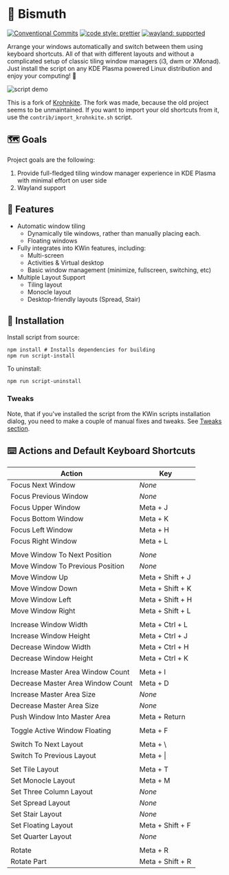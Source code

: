 <!--
  SPDX-FileCopyrightText: 2021 Mikhail Zolotukhin <mail@genda.life>
  SPDX-FileCopyrightText: 2018-2019 Eon S. Jeon <esjeon@hyunmu.am>
  SPDX-License-Identifier: MIT
-->

# 🌈 Bismuth

[![Conventional Commits](https://img.shields.io/badge/Conventional%20Commits-1.0.0-red?style=flat-square&logo=Git)](https://conventionalcommits.org)
[![code style: prettier](https://img.shields.io/badge/Code_Style-Prettier-yellow?style=flat-square&logo=Prettier)](https://github.com/prettier/prettier)
[![wayland: supported](https://img.shields.io/badge/Wayland-Ready-blue?style=flat-square&logo=kde)](https://community.kde.org/KWin/Wayland)

Arrange your windows automatically and switch between them using keyboard shortcuts. All of that with different layouts and
without a complicated setup of classic tiling window managers (i3, dwm or XMonad). Just install the script on any
KDE Plasma powered Linux distribution and enjoy your computing! 🦾

![script demo](img/demo.gif)

This is a fork of [Krohnkite](https://github.com/esjeon/krohnkite). The fork
was made, because the old project seems to be unmaintained. If you want to
import your old shortcuts from it, use the `contrib/import_krohnkite.sh`
script.

## 🗺️ Goals

Project goals are the following:

1. Provide full-fledged tiling window manager experience in KDE Plasma with minimal effort on user side
2. Wayland support

## 🌟 Features

- Automatic window tiling
  - Dynamically tile windows, rather than manually placing each.
  - Floating windows
- Fully integrates into KWin features, including:
  - Multi-screen
  - Activities & Virtual desktop
  - Basic window management (minimize, fullscreen, switching, etc)
- Multiple Layout Support
  - Tiling layout
  - Monocle layout
  - Desktop-friendly layouts (Spread, Stair)

## 🔧 Installation

Install script from source:

    npm install # Installs dependencies for building
    npm run script-install

To uninstall:

    npm run script-uninstall

### Tweaks

Note, that if you've installed the script from the KWin scripts installation
dialog, you need to make a couple of manual fixes and tweaks. See [Tweaks
section](TWEAKS.md).

## ⌨️ Actions and Default Keyboard Shortcuts

| Action                            | Key              |
| --------------------------------- | ---------------- |
| Focus Next Window                 | _None_           |
| Focus Previous Window             | _None_           |
| Focus Upper Window                | Meta + J         |
| Focus Bottom Window               | Meta + K         |
| Focus Left Window                 | Meta + H         |
| Focus Right Window                | Meta + L         |
|                                   |                  |
| Move Window To Next Position      | _None_           |
| Move Window To Previous Position  | _None_           |
| Move Window Up                    | Meta + Shift + J |
| Move Window Down                  | Meta + Shift + K |
| Move Window Left                  | Meta + Shift + H |
| Move Window Right                 | Meta + Shift + L |
|                                   |                  |
| Increase Window Width             | Meta + Ctrl + L  |
| Increase Window Height            | Meta + Ctrl + J  |
| Decrease Window Width             | Meta + Ctrl + H  |
| Decrease Window Height            | Meta + Ctrl + K  |
|                                   |                  |
| Increase Master Area Window Count | Meta + I         |
| Decrease Master Area Window Count | Meta + D         |
| Increase Master Area Size         | _None_           |
| Decrease Master Area Size         | _None_           |
| Push Window Into Master Area      | Meta + Return    |
|                                   |                  |
| Toggle Active Window Floating     | Meta + F         |
|                                   |                  |
| Switch To Next Layout             | Meta + \         |
| Switch To Previous Layout         | Meta + \|        |
|                                   |                  |
| Set Tile Layout                   | Meta + T         |
| Set Monocle Layout                | Meta + M         |
| Set Three Column Layout           | _None_           |
| Set Spread Layout                 | _None_           |
| Set Stair Layout                  | _None_           |
| Set Floating Layout               | Meta + Shift + F |
| Set Quarter Layout                | _None_           |
|                                   |                  |
| Rotate                            | Meta + R         |
| Rotate Part                       | Meta + Shift + R |
